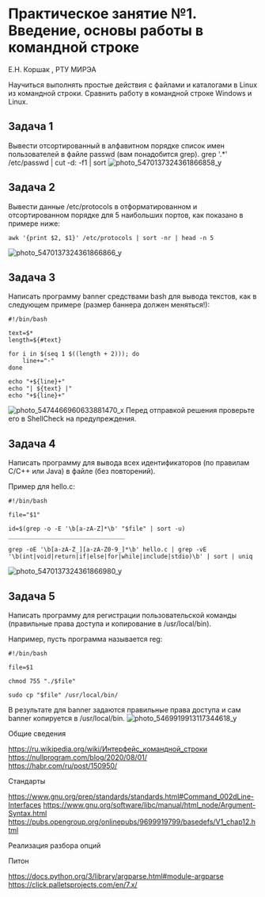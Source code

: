# Практическое занятие №1. Введение, основы работы в командной строке

Е.Н. Коршак , РТУ МИРЭА

Научиться выполнять простые действия с файлами и каталогами в Linux из командной строки. Сравнить работу в командной строке Windows и Linux.

## Задача 1

Вывести отсортированный в алфавитном порядке список имен пользователей в файле passwd (вам понадобится grep).
grep '.*' /etc/passwd | cut -d: -f1 | sort
![photo_5470137324361866858_y](https://github.com/user-attachments/assets/fe5ac1f2-13de-4a0e-9d97-6c5de419fcbb)


## Задача 2

Вывести данные /etc/protocols в отформатированном и отсортированном порядке для 5 наибольших портов, как показано в примере ниже:

```
awk '{print $2, $1}' /etc/protocols | sort -nr | head -n 5
```
![photo_5470137324361866866_y](https://github.com/user-attachments/assets/669a376d-e4c1-4e7d-a2df-84bd8857d50b)


## Задача 3

Написать программу banner средствами bash для вывода текстов, как в следующем примере (размер баннера должен меняться!):

```
#!/bin/bash

text=$*
length=${#text}

for i in $(seq 1 $((length + 2))); do
    line+="-"
done

echo "+${line}+"
echo "| ${text} |"
echo "+${line}+"
```
![photo_5474466960633881470_x](https://github.com/user-attachments/assets/e8c0deea-8a62-4128-be80-934366adb59d)
Перед отправкой решения проверьте его в ShellCheck на предупреждения.

## Задача 4

Написать программу для вывода всех идентификаторов (по правилам C/C++ или Java) в файле (без повторений).

Пример для hello.c:

```
#!/bin/bash

file="$1"

id=$(grep -o -E '\b[a-zA-Z]*\b' "$file" | sort -u)
_________________________________

grep -oE '\b[a-zA-Z_][a-zA-Z0-9_]*\b' hello.c | grep -vE '\b(int|void|return|if|else|for|while|include|stdio)\b' | sort | uniq

```

![photo_5470137324361866980_y](https://github.com/user-attachments/assets/4c2963ef-da8e-47f1-ab3c-208575c63bf7)

## Задача 5

Написать программу для регистрации пользовательской команды (правильные права доступа и копирование в /usr/local/bin).

Например, пусть программа называется reg:

```
#!/bin/bash

file=$1

chmod 755 "./$file"

sudo cp "$file" /usr/local/bin/
```

В результате для banner задаются правильные права доступа и сам banner копируется в /usr/local/bin.
![photo_5469919913117344618_y](https://github.com/user-attachments/assets/ca910a8c-889d-409c-bcb1-6019b1be6cf9)


Общие сведения

https://ru.wikipedia.org/wiki/Интерфейс_командной_строки
https://nullprogram.com/blog/2020/08/01/
https://habr.com/ru/post/150950/

Стандарты

https://www.gnu.org/prep/standards/standards.html#Command_002dLine-Interfaces
https://www.gnu.org/software/libc/manual/html_node/Argument-Syntax.html
https://pubs.opengroup.org/onlinepubs/9699919799/basedefs/V1_chap12.html

Реализация разбора опций

Питон

https://docs.python.org/3/library/argparse.html#module-argparse
https://click.palletsprojects.com/en/7.x/
